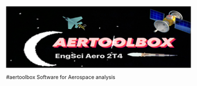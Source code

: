 <p class="aligncenter">
    <img src="images/aertoolbox.png" alt="centered image" />
</p>
#aertoolbox
Software for Aerospace analysis
